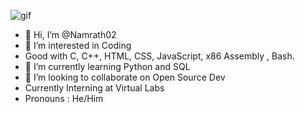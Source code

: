 

![gif](https://camo.githubusercontent.com/992babdffd8c74a1502de375fbdf7e4d54773242/68747470733a2f2f6d656469612e67697068792e636f6d2f6d656469612f53576f536b4e36447854737a71494b4571762f67697068792e676966)

- 👋 Hi, I’m @Namrath02
- 👀 I’m interested in Coding
- Good with C, C++, HTML, CSS, JavaScript, x86 Assembly , Bash.
- 🌱 I’m currently learning Python and SQL
- 💞️ I’m looking to collaborate on Open Source Dev
- Currently Interning at Virtual Labs
- Pronouns : He/Him

<!---
Namrath02/Namrath02 is a ✨ special ✨ repository because its `README.md` (this file) appears on your GitHub profile.
You can click the Preview link to take a look at your changes.
--->
